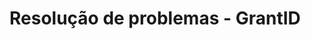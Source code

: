 ﻿# Resolução de problemas - GrantID

<!-- link to version in English -->
<div data-alt-locales="en-us"></div>